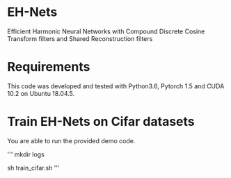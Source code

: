 # EH-Nets
Efficient Harmonic Neural Networks with Compound Discrete Cosine Transform filters and Shared Reconstruction filters

# Requirements
This code was developed and tested with Python3.6, Pytorch 1.5 and CUDA 10.2 on Ubuntu 18.04.5.

# Train EH-Nets on Cifar datasets 
You are able to run the provided demo code.

'''
mkdir logs

sh train_cifar.sh
'''
